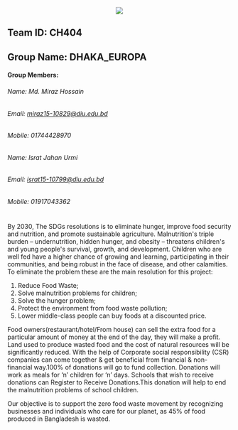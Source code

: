 <p align="center">
  <img src="https://raw.mirazhossain.me/europa/hackathon-zero_hunger.png" />
</p>

## Team ID: CH404
## Group Name: DHAKA_EUROPA

#### Group Members:

###### Name: Md. Miraz Hossain
###### Email: miraz15-10829@diu.edu.bd
###### Mobile: 01744428970
##
###### Name: Israt Jahan Urmi
###### Email: israt15-10799@diu.edu.bd
###### Mobile: 01917043362
#
By 2030, The SDGs resolutions is to eliminate hunger, improve food security and nutrition, and promote sustainable agriculture. Malnutrition's triple burden – undernutrition, hidden hunger, and obesity – threatens children's and young people's survival, growth, and development. Children who are well fed have a higher chance of growing and learning, participating in their communities, and being robust in the face of disease, and other calamities. To eliminate the problem these are the main resolution for this project:
1. Reduce Food  Waste;
2. Solve malnutrition problems for children;
3. Solve the hunger problem;
4. Protect the environment from food waste pollution;
5. Lower middle-class people can buy foods at a discounted price.


Food owners(restaurant/hotel/From house) can sell the extra food for a particular amount of money at the end of the day, they will make a profit. Land used to produce wasted food and the cost of natural resources will be significantly reduced. With the help of Corporate social responsibility (CSR) companies can come together & get beneficial from financial & non-financial way.100% of donations will go to fund collection. Donations will work as meals for ‘n’ children for ‘n’ days. Schools that wish to receive donations can  Register to Receive Donations.This donation will help to end the malnutrition problems of school children.


Our objective is to support the zero food waste movement by recognizing businesses and individuals who care for our planet, as 45% of food produced in Bangladesh is wasted.
